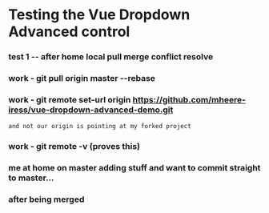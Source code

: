 # Testing the Vue Dropdown Advanced control

### test 1 -- after home local pull merge conflict resolve
### work - git pull origin master --rebase
### work - git remote set-url origin https://github.com/mheere-iress/vue-dropdown-advanced-demo.git
    and not our origin is pointing at my forked project
### work - git remote -v       (proves this)
### me at home on master adding stuff and want to commit straight to master...
### after being merged
